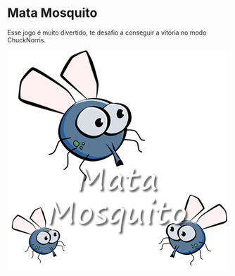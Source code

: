 # Mata Mosquito
Esse jogo é muito divertido, te desafio a conseguir a vitória no modo ChuckNorris.

![Logo do Projeto](imagens/game.png)